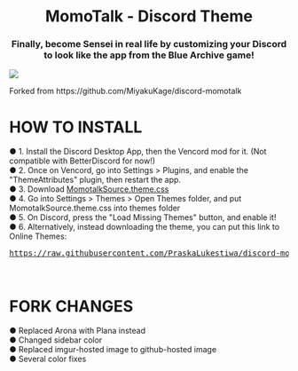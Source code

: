 <h1 align="center">MomoTalk - Discord Theme</span></h1>
<h3 align="center">Finally, become Sensei in real life by customizing your Discord to look like the app from the Blue Archive game!</h3>

<img align="center" src="https://github.com/MiyakuKage/discord-momotalk/blob/main/misc/dark.png">

<p>Forked from https://github.com/MiyakuKage/discord-momotalk</p>

# HOW TO INSTALL
● 1. Install the Discord Desktop App, then the Vencord mod for it. (Not compatible with BetterDiscord for now!)<br>
● 2. Once on Vencord, go into Settings > Plugins, and enable the "ThemeAttributes" plugin, then restart the app.<br>
● 3. Download <a href="https://github.com/PraskaLukestiwa/discord-momotalk-dark/archive/refs/heads/main.zip">MomotalkSource.theme.css</a><br>
● 4. Go into Settings > Themes > Open Themes folder, and put MomotalkSource.theme.css into themes folder<br>
● 5. On Discord, press the "Load Missing Themes" button, and enable it!<br>
● 6. Alternatively, instead downloading the theme, you can put this link to Online Themes: <pre>https://raw.githubusercontent.com/PraskaLukestiwa/discord-momotalk-dark/main/MomotalkSource.theme.css</pre><br>

# FORK CHANGES
● Replaced Arona with Plana instead<br>
● Changed sidebar color<br>
● Replaced imgur-hosted image to github-hosted image<br>
● Several color fixes
